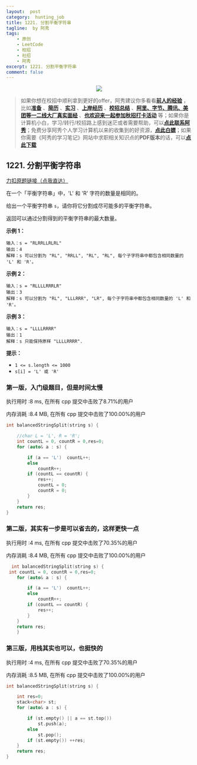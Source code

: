 ```yaml
---
layout:  post
category:  hunting_job
title: 1221. 分割平衡字符串
tagline:  by 阿秀
tags:
    - 原创
    - LeetCode
    - 校招
    - 社招
    - 阿秀
excerpt: 1221. 分割平衡字符串
comment: false
---
```




<div align="center">
  <a href="/notes/05-xiustar/01-xiustar_reading_guide/01-introduce.html#阿秀组建了一个校招学习圈子">
      <img src="https://axiu-image-bed.oss-cn-shanghai.aliyuncs.com/img/202206190108471.png">
  </a></div>



> 如果你想在校招中顺利拿到更好的offer，阿秀建议你多看看<font style="font-weight:bold; color:#4169E1;text-decoration:underline;">[前人的经验](/notes/05-xiustar/01-xiustar_reading_guide/01-introduce.md)</font> ，比如<font style="font-weight:bold; color:#4169E1;text-decoration:underline;">[准备](/notes/05-xiustar/02-campus_prepare/02-01-校招重要时间点科普.md)</font> 、<font style="font-weight:bold; color:#4169E1;text-decoration:underline;">[简历](/notes/05-xiustar/03-resume/01-00-简历开篇词.md)</font> 、<font style="font-weight:bold; color:#4169E1;text-decoration:underline;">[实习](/notes/05-xiustar/04-school_practice/20220320-从公司角度来看，为什么要招实习生.md)</font> 、<font style="font-weight:bold; color:#4169E1;text-decoration:underline;">[上岸经历](/notes/05-xiustar/09-question_answer/20220817.md)</font> 、<font style="font-weight:bold; color:#4169E1;text-decoration:underline;">[校招总结](/notes/05-xiustar/05-campus_recruitment/2020-12-16-双非渣硕的秋招之路总结（已拿抖音研发岗SP）.md)</font> 、<font style="font-weight:bold; color:#4169E1;text-decoration:underline;">[阿里、字节、腾讯、美团等一二线大厂真实面经](/notes/05-xiustar/01-xiustar_reading_guide/20220822.md)</font> 、<font style="font-weight:bold; color:#4169E1;text-decoration:underline;">[也欢迎来一起参加秋招打卡活动](/notes/05-xiustar/01-xiustar_reading_guide/01-introduce.html#阿秀组建了一个校招学习圈子)</font> 等；如果你是计算机小白，学习/转行/校招路上感到迷茫或者需要帮助，可以<font style="font-weight:bold; color:#4169E1;text-decoration:underline;">[点此联系阿秀](/notes/08-other/02-question.md#_4、阿秀-如何才能联系到你)</font>；免费分享阿秀个人学习计算机以来的收集到的好资源，<font style="font-weight:bold; color:#4169E1;text-decoration:underline;">[点此白嫖](/notes/07-resources/01-free/01-introduce.md)</font>；如果你需要《阿秀的学习笔记》网站中求职相关知识点的**PDF版本**的话，可以<font style="font-weight:bold; color:#4169E1;text-decoration:underline;">[点此下载](/notes/08-other/02-question.md#_5、如何下载阿秀的学习笔记内容pdf版本)</font> 





## 1221. 分割平衡字符串

[力扣原题链接（点我直达）](https://leetcode-cn.com/problems/split-a-string-in-balanced-strings/)

在一个「平衡字符串」中，'L' 和 'R' 字符的数量是相同的。

给出一个平衡字符串 `s`，请你将它分割成尽可能多的平衡字符串。

返回可以通过分割得到的平衡字符串的最大数量。

 

**示例 1：**

```
输入：s = "RLRRLLRLRL"
输出：4
解释：s 可以分割为 "RL", "RRLL", "RL", "RL", 每个子字符串中都包含相同数量的 'L' 和 'R'。
```

**示例 2：**

```
输入：s = "RLLLLRRRLR"
输出：3
解释：s 可以分割为 "RL", "LLLRRR", "LR", 每个子字符串中都包含相同数量的 'L' 和 'R'。
```

**示例 3：**

```
输入：s = "LLLLRRRR"
输出：1
解释：s 只能保持原样 "LLLLRRRR".
```

 

**提示：**

- `1 <= s.length <= 1000`
- `s[i] = 'L' 或 'R'`





### 第一版，入门级题目，但是时间太慢

执行用时 :8 ms, 在所有 cpp 提交中击败了8.71%的用户

内存消耗 :8.4 MB, 在所有 cpp 提交中击败了100.00%的用户

```c++
int balancedStringSplit(string s) {

	//char L = 'L', R = 'R';
	int countL = 0, countR = 0,res=0;
	for (auto& a : s) {

		if (a == 'L')  countL++;
		else
			countR++;
		if (countL == countR) {
			res++;
			countL = 0;
			countR = 0;
		}
	}
	return res;
}
```



### 第二版，其实有一步是可以省去的，这样更快一点

执行用时 :4 ms, 在所有 cpp 提交中击败了70.35%的用户

内存消耗 :8.4 MB, 在所有 cpp 提交中击败了100.00%的用户

```c++
  int balancedStringSplit(string s) {    
 int countL = 0, countR = 0,res=0;
	for (auto& a : s) {

		if (a == 'L')  countL++;
		else
			countR++;
		if (countL == countR) {
			res++;
		}
	}
	return res;
    }
```





### 第三版，用栈其实也可以，也挺快的

执行用时 :4 ms, 在所有 cpp 提交中击败了70.35%的用户

内存消耗 :8.5 MB, 在所有 cpp 提交中击败了100.00%的用户

```c++
int balancedStringSplit(string s) {

	int res=0;
	stack<char> st;
	for (auto& a : s) {

		if (st.empty() || a == st.top())
			st.push(a);
		else
			st.pop();
		if (st.empty()) ++res;
	}
	return res;
}

```

<p id="最小栈"></p>



